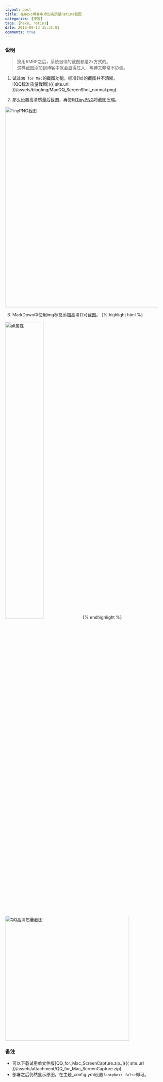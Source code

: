 ```yaml
---
layout: post
title: 在Hexo博客中添加高质量Retina截图
categories: [博客]
tags: [hexo, retina]
date: 2015-09-13 15:31:01
comments: true
---
```


### 说明
> 换用RMBP之后，系统自带的截图都是2x方式的。  
> 这样截图添加到博客中就会显得过大，与博文非常不协调。

1. 试过`QQ for Mac`的截图功能，标准(1x)的截图并不清晰。  
![QQ标准质量截图]({{ site.url }}/assets/blogImg/MacQQ_ScreenShot_normal.png)

2. 那么设置高清质量后截图，再使用[TinyPNG](https://tinypng.com/)将截图压缩。  
<img src="{{ site.url }}/assets/blogImg/tinypng.png" width="658" alt="TinyPNG截图"/>

3. MarkDown中使用img标签添加高清(2x)截图。
{% highlight html %}
<img src="截图地址" width="50%" alt="alt属性"/>
{% endhighlight %}  
<img src="{{ site.url }}/assets/blogImg/MacQQ_ScreenShot_high.png" width="409" alt="QQ高清质量截图"/>

### 备注
* 可以下载试用单文件版[QQ_for_Mac_ScreenCapture.zip。]({{ site.url }}/assets/attachment/QQ_for_Mac_ScreenCapture.zip)
* 部署之后仍然显示原图，在主题_config.yml设置`fancybox: false`即可。
